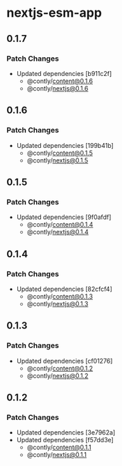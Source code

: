 # nextjs-esm-app

## 0.1.7

### Patch Changes

- Updated dependencies [b911c2f]
  - @contly/content@0.1.6
  - @contly/nextjs@0.1.6

## 0.1.6

### Patch Changes

- Updated dependencies [199b41b]
  - @contly/content@0.1.5
  - @contly/nextjs@0.1.5

## 0.1.5

### Patch Changes

- Updated dependencies [9f0afdf]
  - @contly/content@0.1.4
  - @contly/nextjs@0.1.4

## 0.1.4

### Patch Changes

- Updated dependencies [82cfcf4]
  - @contly/content@0.1.3
  - @contly/nextjs@0.1.3

## 0.1.3

### Patch Changes

- Updated dependencies [cf01276]
  - @contly/content@0.1.2
  - @contly/nextjs@0.1.2

## 0.1.2

### Patch Changes

- Updated dependencies [3e7962a]
- Updated dependencies [f57dd3e]
  - @contly/content@0.1.1
  - @contly/nextjs@0.1.1

